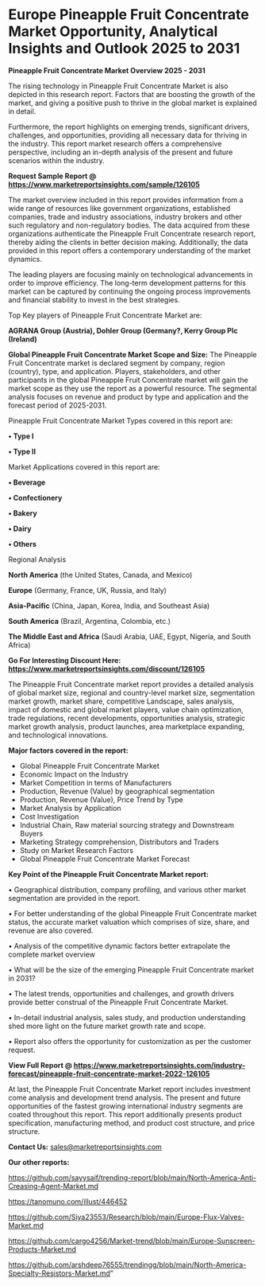 # Europe Pineapple Fruit Concentrate Market Opportunity, Analytical Insights and Outlook 2025 to 2031

<Strong> Pineapple Fruit Concentrate Market Overview 2025 - 2031</strong>

The rising technology in Pineapple Fruit Concentrate Market is also depicted in this research report. Factors that are boosting the growth of the market, and giving a positive push to thrive in the global market is explained in detail.

Furthermore, the report highlights on emerging trends, significant drivers, challenges, and opportunities, providing all necessary data for thriving in the industry. This report market research offers a comprehensive perspective, including an in-depth analysis of the present and future scenarios within the industry.

<strong>Request Sample Report @ <a href=https://www.marketreportsinsights.com/sample/126105>https://www.marketreportsinsights.com/sample/126105</a></strong>

The market overview included in this report provides information from a wide range of resources like government organizations, established companies, trade and industry associations, industry brokers and other such regulatory and non-regulatory bodies. The data acquired from these organizations authenticate the Pineapple Fruit Concentrate research report, thereby aiding the clients in better decision making. Additionally, the data provided in this report offers a contemporary understanding of the market dynamics.

The leading players are focusing mainly on technological advancements in order to improve efficiency. The long-term development patterns for this market can be captured by continuing the ongoing process improvements and financial stability to invest in the best strategies.

Top Key players of Pineapple Fruit Concentrate Market are:

<strong>AGRANA Group (Austria), Dohler Group (Germany?, Kerry Group Plc (Ireland)</strong>

<strong><b>Global Pineapple Fruit Concentrate Market Scope and Size:</b></strong>
The Pineapple Fruit Concentrate market is declared segment by company, region (country), type, and application. Players, stakeholders, and other participants in the global Pineapple Fruit Concentrate market will gain the market scope as they use the report as a powerful resource. The segmental analysis focuses on revenue and product by type and application and the forecast period of 2025-2031.

Pineapple Fruit Concentrate Market Types covered in this report are:

<strong>• Type I

• Type II</strong>

Market Applications covered in this report are:

<strong>• Beverage

• Confectionery

• Bakery

• Dairy

• Others</strong> 

Regional Analysis

<strong>North America</strong> (the United States, Canada, and Mexico)

<strong>Europe</strong> (Germany, France, UK, Russia, and Italy)

<strong>Asia-Pacific</strong> (China, Japan, Korea, India, and Southeast Asia)

<strong>South America</strong> (Brazil, Argentina, Colombia, etc.)

<strong>The Middle East and Africa</strong> (Saudi Arabia, UAE, Egypt, Nigeria, and South Africa)

<strong>Go For Interesting Discount Here: <a href=https://www.marketreportsinsights.com/discount/126105>https://www.marketreportsinsights.com/discount/126105</a></strong>

The Pineapple Fruit Concentrate market report provides a detailed analysis of global market size, regional and country-level market size, segmentation market growth, market share, competitive Landscape, sales analysis, impact of domestic and global market players, value chain optimization, trade regulations, recent developments, opportunities analysis, strategic market growth analysis, product launches, area marketplace expanding, and technological innovations.

<strong><b>Major factors covered in the report:</b></strong>
<ul>
  <li>Global Pineapple Fruit Concentrate Market </li>
  <li>Economic Impact on the Industry</li>
  <li>Market Competition in terms of Manufacturers</li>
  <li>Production, Revenue (Value) by geographical segmentation</li>
  <li>Production, Revenue (Value), Price Trend by Type</li>
  <li>Market Analysis by Application</li>
  <li>Cost Investigation</li>
  <li>Industrial Chain, Raw material sourcing strategy and Downstream Buyers</li>
  <li>Marketing Strategy comprehension, Distributors and Traders</li>
  <li>Study on Market Research Factors</li>
  <li>Global Pineapple Fruit Concentrate Market Forecast</li>
</ul>

<strong><b>Key Point of the Pineapple Fruit Concentrate Market report:</b></strong>

• Geographical distribution, company profiling, and various other market segmentation are provided in the report.

• For better understanding of the global Pineapple Fruit Concentrate market status, the accurate market valuation which comprises of size, share, and revenue are also covered.

• Analysis of the competitive dynamic factors better extrapolate the complete market overview

• What will be the size of the emerging Pineapple Fruit Concentrate market in 2031?

• The latest trends, opportunities and challenges, and growth drivers provide better construal of the Pineapple Fruit Concentrate Market.

• In-detail industrial analysis, sales study, and production understanding shed more light on the future market growth rate and scope.

• Report also offers the opportunity for customization as per the customer request.

<strong><b>View Full Report @ <a href=https://www.marketreportsinsights.com/industry-forecast/pineapple-fruit-concentrate-market-2022-126105>https://www.marketreportsinsights.com/industry-forecast/pineapple-fruit-concentrate-market-2022-126105</a></b></strong>


At last, the Pineapple Fruit Concentrate Market report includes investment come analysis and development trend analysis. The present and future opportunities of the fastest growing international industry segments are coated throughout this report. This report additionally presents product specification, manufacturing method, and product cost structure, and price structure.

<strong>Contact Us:</strong>
sales@marketreportsinsights.com

<strong>Our other reports:</strong>

<a href=https://github.com/sayysaif/trending-report/blob/main/North-America-Anti-Creasing-Agent-Market.md>https://github.com/sayysaif/trending-report/blob/main/North-America-Anti-Creasing-Agent-Market.md</a>

<a href=https://tanomuno.com/illust/446452>https://tanomuno.com/illust/446452</a>

<a href=https://github.com/Siya23553/Research/blob/main/Europe-Flux-Valves-Market.md>https://github.com/Siya23553/Research/blob/main/Europe-Flux-Valves-Market.md</a>

<a href=https://github.com/cargo4256/Market-trend/blob/main/Europe-Sunscreen-Products-Market.md>https://github.com/cargo4256/Market-trend/blob/main/Europe-Sunscreen-Products-Market.md</a>

<a href=https://github.com/arshdeep76555/trendingg/blob/main/North-America-Specialty-Resistors-Market.md>https://github.com/arshdeep76555/trendingg/blob/main/North-America-Specialty-Resistors-Market.md</a>"
